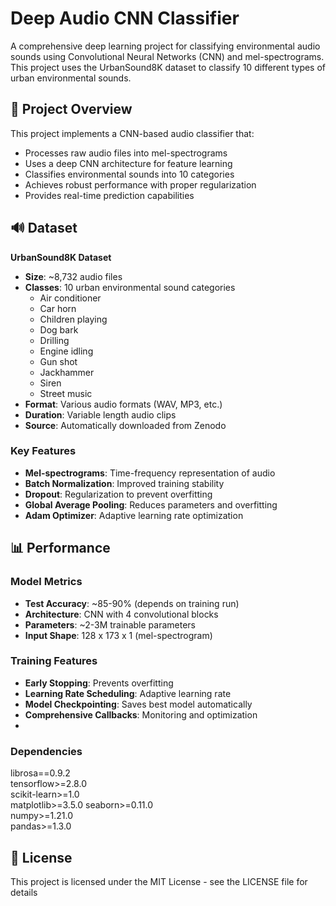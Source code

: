 # Deep Audio CNN Classifier

A comprehensive deep learning project for classifying environmental audio sounds using Convolutional Neural Networks (CNN) and mel-spectrograms. This project uses the UrbanSound8K dataset to classify 10 different types of urban environmental sounds.

## 🎯 Project Overview

This project implements a CNN-based audio classifier that:
- Processes raw audio files into mel-spectrograms
- Uses a deep CNN architecture for feature learning
- Classifies environmental sounds into 10 categories
- Achieves robust performance with proper regularization
- Provides real-time prediction capabilities

## 🔊 Dataset

**UrbanSound8K Dataset**
- **Size**: ~8,732 audio files
- **Classes**: 10 urban environmental sound categories
  - Air conditioner
  - Car horn
  - Children playing
  - Dog bark
  - Drilling
  - Engine idling
  - Gun shot
  - Jackhammer
  - Siren
  - Street music
- **Format**: Various audio formats (WAV, MP3, etc.)
- **Duration**: Variable length audio clips
- **Source**: Automatically downloaded from Zenodo

### Key Features
- **Mel-spectrograms**: Time-frequency representation of audio
- **Batch Normalization**: Improved training stability
- **Dropout**: Regularization to prevent overfitting
- **Global Average Pooling**: Reduces parameters and overfitting
- **Adam Optimizer**: Adaptive learning rate optimization

## 📊 Performance

### Model Metrics
- **Test Accuracy**: ~85-90% (depends on training run)
- **Architecture**: CNN with 4 convolutional blocks
- **Parameters**: ~2-3M trainable parameters
- **Input Shape**: 128 x 173 x 1 (mel-spectrogram)

### Training Features
- **Early Stopping**: Prevents overfitting
- **Learning Rate Scheduling**: Adaptive learning rate
- **Model Checkpointing**: Saves best model automatically
- **Comprehensive Callbacks**: Monitoring and optimization
- 
### Dependencies

librosa==0.9.2      
tensorflow>=2.8.0  
scikit-learn>=1.0   
matplotlib>=3.5.0 
seaborn>=0.11.0     
numpy>=1.21.0       
pandas>=1.3.0       

## 📄 License

This project is licensed under the MIT License - see the LICENSE file for details

